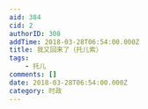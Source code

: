 ```yaml
---
aid: 384
cid: 2
authorID: 308
addTime: 2018-03-28T06:54:00.000Z
title: 我又回来了（托儿索）
tags:
    - 托儿
comments: []
date: 2018-03-28T06:54:00.000Z
category: 时政
---
```



